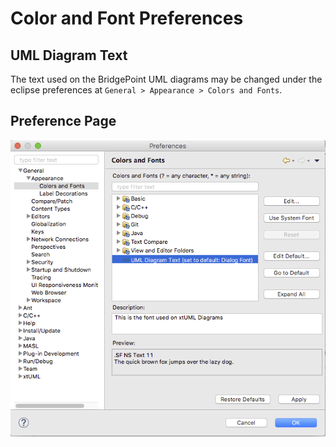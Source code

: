 Color and Font Preferences
========================

## UML Diagram Text

The text used on the BridgePoint UML diagrams may be changed under the eclipse
preferences at `General > Appearance > Colors and Fonts`.  

## Preference Page

![UML Diagram Text](DiagramText.png)    

